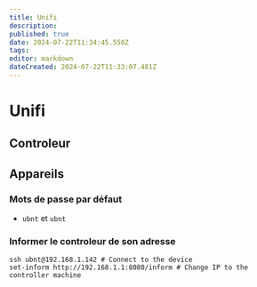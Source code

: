 ```yaml
---
title: Unifi
description: 
published: true
date: 2024-07-22T11:34:45.550Z
tags: 
editor: markdown
dateCreated: 2024-07-22T11:33:07.481Z
---
```


# Unifi

## Controleur

## Appareils

### Mots de passe par défaut

- `ubnt` et `ubnt`

### Informer le controleur de son adresse

```shell
ssh ubnt@192.168.1.142 # Connect to the device
set-inform http://192.168.1.1:8080/inform # Change IP to the controller machine
```